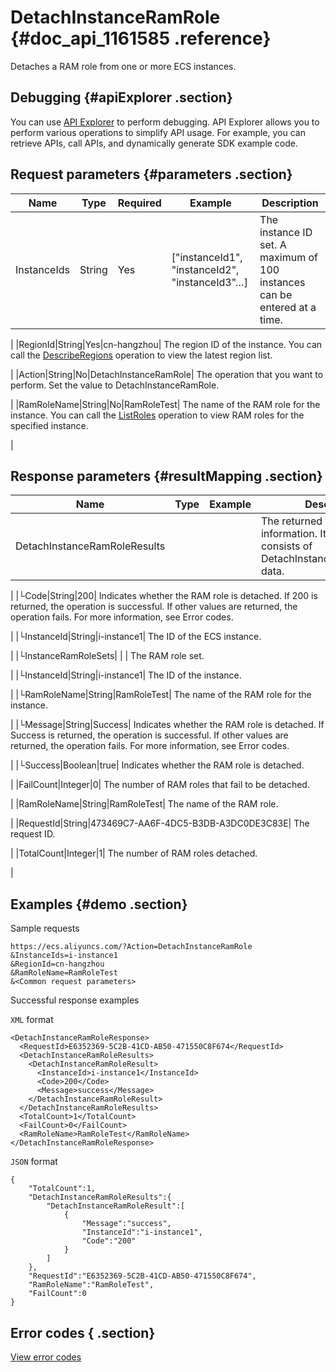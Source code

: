 # DetachInstanceRamRole {#doc_api_1161585 .reference}

Detaches a RAM role from one or more ECS instances.

## Debugging {#apiExplorer .section}

You can use [API Explorer](https://api.aliyun.com/#product=Ecs&api=DetachInstanceRamRole) to perform debugging. API Explorer allows you to perform various operations to simplify API usage. For example, you can retrieve APIs, call APIs, and dynamically generate SDK example code.

## Request parameters {#parameters .section}

|Name|Type|Required|Example|Description|
|----|----|--------|-------|-----------|
|InstanceIds|String|Yes|\["instanceId1", "instanceId2", "instanceId3"…\]| The instance ID set. A maximum of 100 instances can be entered at a time.

 |
|RegionId|String|Yes|cn-hangzhou| The region ID of the instance. You can call the [DescribeRegions](~~25609~~) operation to view the latest region list.

 |
|Action|String|No|DetachInstanceRamRole| The operation that you want to perform. Set the value to DetachInstanceRamRole.

 |
|RamRoleName|String|No|RamRoleTest| The name of the RAM role for the instance. You can call the [ListRoles](~~28713~~) operation to view RAM roles for the specified instance.

 |

## Response parameters {#resultMapping .section}

|Name|Type|Example|Description|
|----|----|-------|-----------|
|DetachInstanceRamRoleResults| | | The returned RAM role information. It is an array that consists of DetachInstanceRamRoleResult data.

 |
|└Code|String|200| Indicates whether the RAM role is detached. If 200 is returned, the operation is successful. If other values are returned, the operation fails. For more information, see Error codes.

 |
|└InstanceId|String|i-instance1| The ID of the ECS instance.

 |
|└InstanceRamRoleSets| | | The RAM role set.

 |
|└InstanceId|String|i-instance1| The ID of the instance.

 |
|└RamRoleName|String|RamRoleTest| The name of the RAM role for the instance.

 |
|└Message|String|Success| Indicates whether the RAM role is detached. If Success is returned, the operation is successful. If other values are returned, the operation fails. For more information, see Error codes.

 |
|└Success|Boolean|true| Indicates whether the RAM role is detached.

 |
|FailCount|Integer|0| The number of RAM roles that fail to be detached.

 |
|RamRoleName|String|RamRoleTest| The name of the RAM role.

 |
|RequestId|String|473469C7-AA6F-4DC5-B3DB-A3DC0DE3C83E| The request ID.

 |
|TotalCount|Integer|1| The number of RAM roles detached.

 |

## Examples {#demo .section}

Sample requests

``` {#request_demo}
https://ecs.aliyuncs.com/?Action=DetachInstanceRamRole
&InstanceIds=i-instance1
&RegionId=cn-hangzhou 
&RamRoleName=RamRoleTest 
&<Common request parameters>
```

Successful response examples

`XML` format

``` {#xml_return_success_demo}
<DetachInstanceRamRoleResponse>
  <RequestId>E6352369-5C2B-41CD-AB50-471550C8F674</RequestId>
  <DetachInstanceRamRoleResults> 
    <DetachInstanceRamRoleResult>
      <InstanceId>i-instance1</InstanceId>
      <Code>200</Code>
      <Message>success</Message>
    </DetachInstanceRamRoleResult>
  </DetachInstanceRamRoleResults>
  <TotalCount>1</TotalCount> 
  <FailCount>0</FailCount>
  <RamRoleName>RamRoleTest</RamRoleName>
</DetachInstanceRamRoleResponse>
```

`JSON` format

``` {#json_return_success_demo}
{
	"TotalCount":1,
	"DetachInstanceRamRoleResults":{
		"DetachInstanceRamRoleResult":[
			{
				"Message":"success",
				"InstanceId":"i-instance1",
				"Code":"200"
			}
		]
	},
	"RequestId":"E6352369-5C2B-41CD-AB50-471550C8F674",
	"RamRoleName":"RamRoleTest",
	"FailCount":0
}
```

## Error codes { .section}

[View error codes](https://error-center.aliyun.com/status/product/Ecs)


